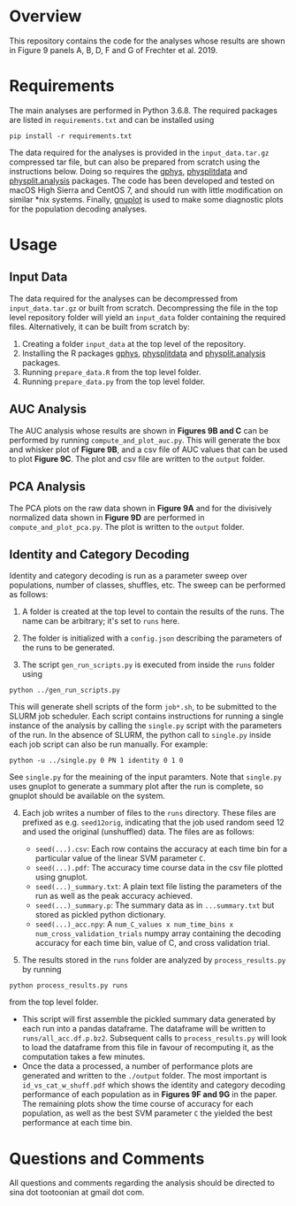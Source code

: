 # Overview
This repository contains the code for the analyses whose results are shown in Figure 9 panels A, B, D, F and G of Frechter et al. 2019.

# Requirements
The main analyses are performed in Python 3.6.8. The required packages are listed in `requirements.txt` and can be installed using 
```
pip install -r requirements.txt
``` 
The data required for the analyses is provided in the `input_data.tar.gz` compressed tar file, but can also be prepared from scratch using the instructions below. Doing so requires the [gphys](https://github.com/jefferis/gphys), [physplitdata](https://github.com/jefferislab/physplitdata) and [physplit.analysis](https://github.com/sfrechter/physplit.analysis) packages. The code has been developed and tested on macOS High Sierra and CentOS 7, and should run with little modification on similar *nix systems. Finally, [gnuplot](http://www.gnuplot.info/) is used to make some diagnostic plots for the population decoding analyses.

# Usage
## Input Data
The data required for the analyses can be decompressed from `input_data.tar.gz` or built from scratch. Decompressing the file in the top level repository folder will yield an `input_data` folder containing the required files. Alternatively, it can be built from scratch by:
1. Creating a folder `input_data` at the top level of the repository.
2. Installing the R packages [gphys](https://github.com/jefferis/gphys), [physplitdata](https://github.com/jefferislab/physplitdata) and [physplit.analysis](https://github.com/sfrechter/physplit.analysis) packages.
3. Running `prepare_data.R` from the top level folder.
4. Running `prepare_data.py` from the top level folder.
## AUC Analysis
The AUC analysis whose results are shown in **Figures 9B and C** can be performed by running `compute_and_plot_auc.py`. This will generate the box and whisker plot of **Figure 9B**, and a csv file of AUC values that can be used to plot **Figure 9C**. The plot and csv file are written to the `output` folder.
## PCA Analysis
The PCA plots on the raw data shown in **Figure 9A** and for the divisively normalized data shown in **Figure 9D** are performed in `compute_and_plot_pca.py`. The plot is written to the `output` folder.
## Identity and Category Decoding
Identity and category decoding is run as a parameter sweep over populations, number of classes, shuffles, etc. The sweep can be performed as follows:

1) A folder is created at the top level to contain the results of the runs. The name can be arbitrary; it's set to `runs` here.  

2) The folder is initialized with a `config.json` describing the parameters of the runs to be generated. 

3) The script `gen_run_scripts.py` is executed from inside the `runs` folder using 
```
python ../gen_run_scripts.py
```

This will generate shell scripts of the form `job*.sh`, to be submitted to the SLURM job scheduler. Each script contains instructions for running a single instance of the analysis by calling the `single.py` script with the parameters of the run. In the absence of SLURM, the python call to `single.py` inside each job script can also be run manually. For example:
```
python -u ../single.py 0 PN 1 identity 0 1 0
```
See `single.py` for the meaining of the input paramters. Note that `single.py` uses gnuplot to generate a summary plot after the run is complete, so gnuplot should be available on the system.

4) Each job writes a number of files to the `runs` directory. These files are prefixed as e.g. `seed12orig`, indicating that the job used random seed 12 and used the original (unshuffled) data. The files are as follows:
   - `seed(...).csv`: Each row contains the accuracy at each time bin for a particular value of the linear SVM parameter `C`. 
   - `seed(...).pdf`: The accuracy time course data in the csv file plotted using gnuplot.
   - `seed(...)_summary.txt`: A plain text file listing the parameters of the run as well as the peak accuracy achieved.   
   - `seed(...)_summary.p`: The summary data as in `...summary.txt` but stored as pickled python dictionary.
   - `seed(...)_acc.npy`: A `num_C_values x num_time_bins x num_cross_validation_trials` numpy array containing the decoding accuracy for each time bin, value of C, and cross validation trial.   

5) The results stored in the `runs` folder are analyzed by `process_results.py` by running 
```
python process_results.py runs
``` 

from the top level folder. 
   - This script will first assemble the pickled summary data generated by each run into a pandas dataframe. The dataframe will be written to `runs/all_acc.df.p.bz2`. Subsequent calls to `process_results.py` will look to load the dataframe from this file in favour of recomputing it, as the computation takes a few minutes.
   - Once the data a processed, a number of performance plots are generated and written to the `./output` folder. The most important is `id_vs_cat_w_shuff.pdf` which shows the identity and category decoding performance of each population as in **Figures 9F and 9G** in the paper. The remaining plots show the time course of accuracy for each population, as well as the best SVM parameter `C` the yielded the best performance at each time bin.
# Questions and Comments
All questions and comments regarding the analysis should be directed to sina dot tootoonian at gmail dot com.









